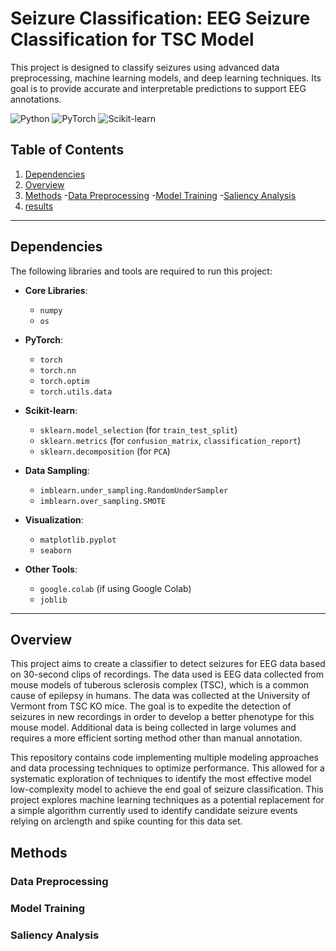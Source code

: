# Seizure Classification: EEG Seizure Classification for TSC Model

This project is designed to classify seizures using advanced data preprocessing, machine learning models, and deep learning techniques. Its goal is to provide accurate and interpretable predictions to support EEG annotations.

![Python](https://img.shields.io/badge/python-v3.8%2B-blue)
![PyTorch](https://img.shields.io/badge/PyTorch-1.12%2B-orange)
![Scikit-learn](https://img.shields.io/badge/Scikit--learn-1.2%2B-blue)

## Table of Contents
1. [Dependencies](#dependencies)
2. [Overview](#overview)
3. [Methods](#methods)
    -[Data Preprocessing](#datapreprocessing)
    -[Model Training](#modeltraining)
    -[Saliency Analysis](#saliencyanalysis)
4. [results](#results)
---

## Dependencies

The following libraries and tools are required to run this project:

- **Core Libraries**:
  - `numpy`
  - `os`

- **PyTorch**:
  - `torch`
  - `torch.nn`
  - `torch.optim`
  - `torch.utils.data`

- **Scikit-learn**:
  - `sklearn.model_selection` (for `train_test_split`)
  - `sklearn.metrics` (for `confusion_matrix`, `classification_report`)
  - `sklearn.decomposition` (for `PCA`)

- **Data Sampling**:
  - `imblearn.under_sampling.RandomUnderSampler`
  - `imblearn.over_sampling.SMOTE`

- **Visualization**:
  - `matplotlib.pyplot`
  - `seaborn`

- **Other Tools**:
  - `google.colab` (if using Google Colab)
  - `joblib`

---


## Overview
  This project aims to create a classifier to detect seizures for EEG data based on 30-second clips of recordings. The data used is EEG data collected from mouse models of tuberous sclerosis complex (TSC), which is a common cause of epilepsy in humans. The data was collected at the University of Vermont from TSC KO mice. The goal is to expedite the detection of seizures in new recordings in order to develop a better phenotype for this mouse model. Additional data is being collected in large volumes and requires a more efficient sorting method other than manual annotation. 

  This repository contains code implementing multiple modeling approaches and data processing techniques to optimize performance. This allowed for a systematic exploration of techniques to identify the most effective model low-complexity model to achieve the end goal of seizure classification. This project explores machine learning techniques as a potential replacement for a simple algorithm currently used to identify candidate seizure events relying on arclength and spike counting for this data set. 

## Methods 
### Data Preprocessing

### Model Training

### Saliency Analysis







  

